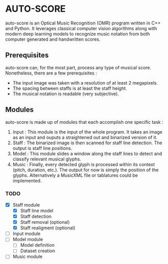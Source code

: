 # AUTO-SCORE
auto-score is an Optical Music Recognition (OMR) program written in C++ and Python. It leverages classical computer vision algorithms along with modern deep learning models to recognize music notation from both computer generated and handwritten scores.

## Prerequisites
auto-score can, for the most part, process any type of musical score. Nonetheless, there are a few prerequisites :
- The input image was taken with a resolution of at least 2 megapixels.
- The spacing between staffs is at least the staff height.
- The musical notation is readable (very subjective).

## Modules
auto-score is made up of modules that each accomplish one specific task : 

1. Input : This module is the input of the whole program. It takes an image as an input and ouputs a straightened out and binarized version of it.
2. Staff : The binarized image is then scanned for staff line detection. The output is staff line positions.
3. Model : This module slides a window along the staff lines to detect and classify relevant musical glyphs.
4. Music : Finally, every detected glyph is processed within its context (pitch, duration, etc.). The output for now is simply the position of the glyphs. Alternatively a MusicXML file or tablatures could be implemented.

### TODO
- [x] Staff module
    - [x] Staff line model
    - [x] Staff detection
    - [x] Staff removal (optional)
    - [x] Staff realigment (optional)
- [ ] Input module
- [ ] Model module
  - [ ] Model definition
  - [ ] Dataset creation
- [ ] Music module